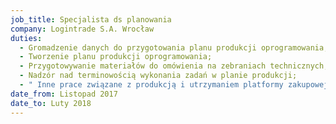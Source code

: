 ```yaml
---
job_title: Specjalista ds planowania
company: Logintrade S.A. Wrocław
duties:
  - Gromadzenie danych do przygotowania planu produkcji oprogramowania;
  - Tworzenie planu produkcji oprogramowania;
  - Przygotowywanie materiałów do omówienia na zebraniach technicznych;
  - Nadzór nad terminowością wykonania zadań w planie produkcji;
  - " Inne prace związane z produkcją i utrzymaniem platformy zakupowej"
date_from: Listopad 2017
date_to: Luty 2018
---
```

